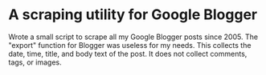 # A scraping utility for Google Blogger

Wrote a small script to scrape all my Google Blogger posts since 2005. The "export" function for Blogger was useless for my needs. This collects the date, time, title, and body text of the post. It does not collect comments, tags, or images.

